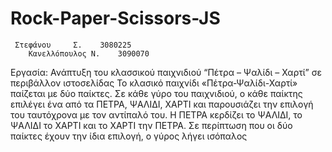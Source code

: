 # Rock-Paper-Scissors-JS
     Στεφάνου     Σ.	3080225	
		Κανελλόπουλος Ν. 	3090070	

Εργασία: 	Ανάπτυξη του κλασσικού παιχνιδιού “Πέτρα – Ψαλίδι – Χαρτί” σε περιβάλλον 			ιστοσελίδας 
Το κλασικό παιχνίδι «Πέτρα-Ψαλίδι-Χαρτί» παίζεται με δύο παίκτες. Σε κάθε γύρο του παιχνιδιού, ο κάθε παίκτης επιλέγει ένα από τα ΠΕΤΡΑ, ΨΑΛΙΔΙ, ΧΑΡΤΙ και παρουσιάζει την επιλογή του ταυτόχρονα με τον αντίπαλό του. Η ΠΕΤΡΑ κερδίζει το ΨΑΛΙΔΙ, το ΨΑΛΙΔΙ το ΧΑΡΤΙ και το ΧΑΡΤΙ την ΠΕΤΡΑ. Σε περίπτωση που οι δύο παίκτες έχουν την ίδια επιλογή, ο γύρος λήγει ισόπαλος
